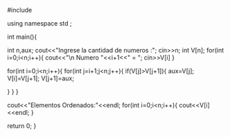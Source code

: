 
#include<iostream>

using namespace std ;

int main(){

 int n,aux;
 cout<<"Ingrese la cantidad de numeros :";
 cin>>n;
 int V[n];
 for(int i=0;i<n;i++){
  cout<<"\n Numero "<<i+1<<" = ";
  cin>>V[i]
 }

 for(int i=0;i<n;i++){
  for(int j=i+1;j<n;j++){
   if(V[j]>V[j+1]){
    aux=V[j];
    V[i]=V[j+1];
    V[j+1]=aux;
    
   }
  }
 }

 cout<<"Elementos Ordenados:"<<endl;
 for(int i=0;i<n;i++){
  cout<<V[i]<<endl;
 }

 return 0;
}
